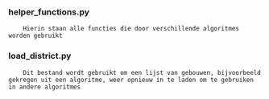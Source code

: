 ### helper_functions.py

        Hierin staan alle functies die door verschillende algoritmes worden gebruikt
        
### load_district.py

        Dit bestand wordt gebruikt om een lijst van gebouwen, bijvoorbeeld gekregen uit een algoritme, weer opnieuw in te laden om te gebruiken in andere algoritmes
